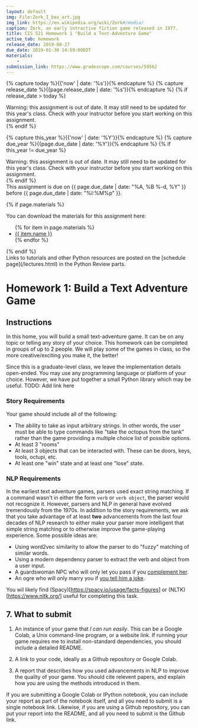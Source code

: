 ```yaml
---
layout: default
img: File:Zork_I_box_art.jpg
img_link: https://en.wikipedia.org/wiki/Zork#/media/
caption: Zork, an early intractive fiction game released in 1977.
title: CIS 521 Homework 1 "Build a Text-Adventure Game"
active_tab: homework
release_date: 2019-08-27
due_date: 2019-01-30 14:59:00EDT
materials:
    - 
submission_link: https://www.gradescope.com/courses/59562
---
```


<!-- Check whether the assignment is ready to release -->
{% capture today %}{{'now' | date: '%s'}}{% endcapture %}
{% capture release_date %}{{page.release_date | date: '%s'}}{% endcapture %}
{% if release_date > today %} 
<div class="alert alert-danger">
Warning: this assignment is out of date.  It may still need to be updated for this year's class.  Check with your instructor before you start working on this assignment.
</div>
{% endif %}
<!-- End of check whether the assignment is up to date -->


<!-- Check whether the assignment is up to date -->
{% capture this_year %}{{'now' | date: '%Y'}}{% endcapture %}
{% capture due_year %}{{page.due_date | date: '%Y'}}{% endcapture %}
{% if this_year != due_year %} 
<div class="alert alert-danger">
Warning: this assignment is out of date.  It may still need to be updated for this year's class.  Check with your instructor before you start working on this assignment.
</div>
{% endif %}
<!-- End of check whether the assignment is up to date -->


<div class="alert alert-info">
This assignment is due on {{ page.due_date | date: "%A, %B %-d, %Y" }} before {{ page.due_date | date: "%I:%M%p" }}. 
</div>

{% if page.materials %}
<div class="alert alert-info">
You can download the materials for this assignment here:
<ul>
{% for item in page.materials %}
<li><a href="{{item.url}}">{{ item.name }}</a></li>
{% endfor %}
</ul>
</div>
{% endif %}


<div class="alert alert-info" markdown="span">
Links to tutorials and other Python resources are posted on the [schedule page](/lectures.html) in the Python Review parts.</div>


Homework 1: Build a Text Adventure Game
=============================================================


## Instructions

In this home, you will build a small text-adventure game. It can be on any topic or telling any story of your choice. This homework can be completed in groups of up to 2 people. We will play some of the games in class, so the more creative/exciting you make it, the better!

Since this is a graduate-level class, we leave the implementation details open-ended. You may use any programming language or platform of your choice. However, we have put together a small Python library which may be useful. TODO: Add link here

### Story Requirements
Your game should include all of the following:

* The ability to take as input arbitrary strings. In other words, the user must be able to type commands like "take the octopus from the tank" rather than the game providing a multiple choice list of possible options.
* At least 3 "rooms"
* At least 3 objects that can be interacted with. These can be doors, keys, tools, octupi, etc.
* At least one "win" state and at least one "lose" state.

### NLP Requirements
In the earliest text adventure games, parsers used exact string matching. If a command wasn't in either the form `verb` or `verb object`, the parser would not recognize it. However, parsers and NLP in general have evolved tremendously from the 1970s.
In addition to the story requirements, we ask that you take advantage of at least **two** advancements from the last four decades of NLP research to either make your parser more intelligent that simple string matching or to otherwise improve the game-playing experience.
Some possible ideas are:

* Using word2vec similarity to allow the parser to do "fuzzy" matching of similar words.
* Using a modern dependency parser to extract the verb and object from a user input.
* A guardswoman NPC who will only let you pass if you [complement her](https://textblob.readthedocs.io/en/dev/quickstart.html#sentiment-analysis).
* An ogre who will only marry you if [you tell him a joke](https://ccc.inaoep.mx/~villasen/bib/LEARNING%20TO%20LAUGH%20(AUTOMATICALLY).pdf).

You wil likely find (Spacy)[https://spacy.io/usage/facts-figures] or (NLTK)[https://www.nltk.org/] useful for completing this task.

## 7. What to submit

1. An instance of your game that *I can run easily*. This can be a Google Colab, a Unix command-line program, or a website link. If running your game requires me to install non-standard dependencies, you should include a detailed README. 

2. A link to your code, ideally as a Github repository or Google Colab.

3. A report that describes how you used advancements in NLP to improve the quality of your game. You should cite relevent papers, and explain how you are using the methods introduced in them.

If you are submitting a Google Colab or IPython notebook, you can include your report as part of the notebook itself, and all you need to submit is a single notebook link. Likewise, if you are using a Github repository, you can put your report into the README, and all you need to submit is the Github link.
